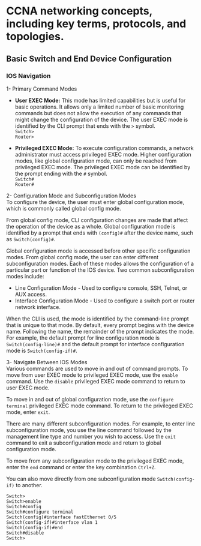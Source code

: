 # CCNA networking concepts, including key terms, protocols, and topologies. 

## Basic Switch and End Device Configuration
### IOS Navigation

1- Primary Command Modes
- **User EXEC Mode:** This mode has limited capabilities but is useful for basic operations. It allows only a limited number of basic monitoring commands but does not allow the execution of any commands that might change the configuration of the device. The user EXEC mode is identified by the CLI prompt that ends with the `>` symbol. <br>
    `Switch>` <br>
    `Router>`

- **Privileged EXEC Mode:** To execute configuration commands, a network administrator must access privileged EXEC mode. Higher configuration modes, like global configuration mode, can only be reached from privileged EXEC mode. The privileged EXEC mode can be identified by the prompt ending with the `#` symbol.<br>
    `Switch#` <br>
    `Router#`

2- Configuration Mode and Subconfiguration Modes <br>
To configure the device, the user must enter global configuration mode, which is commonly called global config mode.

From global config mode, CLI configuration changes are made that affect the operation of the device as a whole. Global configuration mode is identified by a prompt that ends with `(config)#` after the device name, such as `Switch(config)#`.

Global configuration mode is accessed before other specific configuration modes. From global config mode, the user can enter different subconfiguration modes. Each of these modes allows the configuration of a particular part or function of the IOS device. Two common subconfiguration modes include:

- Line Configuration Mode - Used to configure console, SSH, Telnet, or AUX access.
- Interface Configuration Mode - Used to configure a switch port or router network interface.

When the CLI is used, the mode is identified by the command-line prompt that is unique to that mode. By default, every prompt begins with the device name. Following the name, the remainder of the prompt indicates the mode. For example, the default prompt for line configuration mode is `Switch(config-line)#` and the default prompt for interface configuration mode is `Switch(config-if)#`.

3- Navigate Between IOS Modes <br>
Various commands are used to move in and out of command prompts. To move from user EXEC mode to privileged EXEC mode, use the `enable` command. Use the `disable` privileged EXEC mode command to return to user EXEC mode.

To move in and out of global configuration mode, use the `configure terminal` privileged EXEC mode command. To return to the privileged EXEC mode, enter `exit`.

There are many different subconfiguration modes. For example, to enter line subconfiguration mode, you use the line command followed by the management line type and number you wish to access. Use the `exit` command to exit a subconfiguration mode and return to global configuration mode.

To move from any subconfiguration mode to the privileged EXEC mode, enter the `end` command or enter the key combination `Ctrl+Z`.

You can also move directly from one subconfiguration mode `Switch(config-if)` to another.

```
Switch>
Switch>enable
Switch#config
Switch#configure terminal 
Switch(config)#interface fastEthernet 0/5
Switch(config-if)#interface vlan 1
Switch(config-if)#end
Switch#disable
Switch>
```
